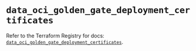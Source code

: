 # `data_oci_golden_gate_deployment_certificates`

Refer to the Terraform Registry for docs: [`data_oci_golden_gate_deployment_certificates`](https://registry.terraform.io/providers/hashicorp/oci/7.19.0/docs/data-sources/golden_gate_deployment_certificates).
